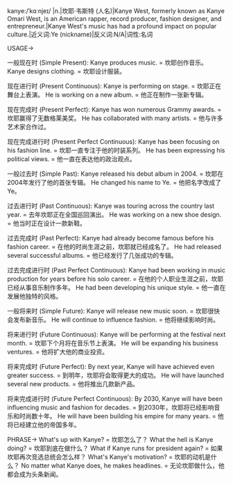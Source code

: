 kanye:/ˈkɑːnjeɪ/ |n.|坎耶·韦斯特 (人名)|Kanye West, formerly known as Kanye Omari West, is an American rapper, record producer, fashion designer, and entrepreneur.|Kanye West's music has had a profound impact on popular culture.|近义词:Ye (nickname)|反义词:N/A|词性:名词

USAGE->

一般现在时 (Simple Present):
Kanye produces music. = 坎耶创作音乐。
Kanye designs clothing. = 坎耶设计服装。

现在进行时 (Present Continuous):
Kanye is performing on stage. = 坎耶正在舞台上表演。
He is working on a new album. = 他正在制作一张新专辑。

现在完成时 (Present Perfect):
Kanye has won numerous Grammy awards. = 坎耶赢得了无数格莱美奖。
He has collaborated with many artists. = 他与许多艺术家合作过。

现在完成进行时 (Present Perfect Continuous):
Kanye has been focusing on his fashion line. = 坎耶一直专注于他的时装系列。
He has been expressing his political views. = 他一直在表达他的政治观点。

一般过去时 (Simple Past):
Kanye released his debut album in 2004. = 坎耶在2004年发行了他的首张专辑。
He changed his name to Ye. = 他把名字改成了Ye。

过去进行时 (Past Continuous):
Kanye was touring across the country last year. = 去年坎耶正在全国巡回演出。
He was working on a new shoe design. = 他当时正在设计一款新鞋。

过去完成时 (Past Perfect):
Kanye had already become famous before his fashion career. = 在他的时尚生涯之前，坎耶就已经成名了。
He had released several successful albums. = 他已经发行了几张成功的专辑。


过去完成进行时 (Past Perfect Continuous):
Kanye had been working in music production for years before his solo career. = 在他的个人职业生涯之前，坎耶已经从事音乐制作多年。
He had been developing his unique style. = 他一直在发展他独特的风格。


一般将来时 (Simple Future):
Kanye will release new music soon. = 坎耶很快会发布新音乐。
He will continue to influence fashion. = 他将继续影响时尚。


将来进行时 (Future Continuous):
Kanye will be performing at the festival next month. = 坎耶下个月将在音乐节上表演。
He will be expanding his business ventures. = 他将扩大他的商业投资。

将来完成时 (Future Perfect):
By next year, Kanye will have achieved even greater success. = 到明年，坎耶将会取得更大的成功。
He will have launched several new products. = 他将推出几款新产品。

将来完成进行时 (Future Perfect Continuous):
By 2030, Kanye will have been influencing music and fashion for decades. = 到2030年，坎耶将已经影响音乐和时尚数十年。
He will have been building his empire for many years. = 他将已经建立他的帝国多年。


PHRASE->
What's up with Kanye? = 坎耶怎么了？
What the hell is Kanye doing? = 坎耶到底在做什么？
What if Kanye runs for president again? = 如果坎耶再次竞选总统会怎么样？
What's Kanye's motivation? = 坎耶的动机是什么？
No matter what Kanye does, he makes headlines. = 无论坎耶做什么，他都会成为头条新闻。
